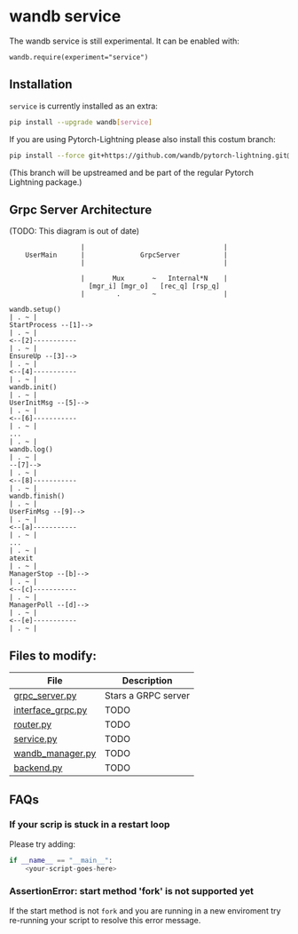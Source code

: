 # wandb service

The wandb service is still experimental. It can be enabled with:

```
wandb.require(experiment="service")
```

## Installation

`service` is currently installed as an extra:

```bash
pip install --upgrade wandb[service]
```

If you are using Pytorch-Lightning please also install this costum branch:

```bash
pip install --force git+https://github.com/wandb/pytorch-lightning.git@wandb-service-attach
```

(This branch will be upstreamed and be part of the regular Pytorch Lightning package.)

## Grpc Server Architecture

(TODO: This diagram is out of date)

```text
                  |                                   |
    UserMain      |              GrpcServer           |
                  |                                   |

                  |       Mux       ~   Internal*N    |
                    [mgr_i] [mgr_o]   [rec_q] [rsp_q]
                  |        .        ~                 |

wandb.setup()
| . ~ |
StartProcess --[1]-->
| . ~ |
<--[2]-----------
| . ~ |
EnsureUp --[3]-->
| . ~ |
<--[4]-----------
| . ~ |
wandb.init()
| . ~ |
UserInitMsg --[5]-->
| . ~ |
<--[6]-----------
| . ~ |
...
| . ~ |
wandb.log()
| . ~ |
--[7]-->
| . ~ |
<--[8]-----------
| . ~ |
wandb.finish()
| . ~ |
UserFinMsg --[9]-->
| . ~ |
<--[a]-----------
| . ~ |
...
| . ~ |
atexit
| . ~ |
ManagerStop --[b]-->
| . ~ |
<--[c]-----------
| . ~ |
ManagerPoll --[d]-->
| . ~ |
<--[e]-----------
| . ~ |
```

## Files to modify:

| File                                                                                                   | Description         |
| ------------------------------------------------------------------------------------------------------ | ------------------- |
| [grpc_server.py](https://github.com/wandb/client/blob/master/wandb/sdk/service/grpc_server.p)          | Stars a GRPC server |
| [interface_grpc.py](https://github.com/wandb/client/blob/master/wandb/sdk/interface/interface_grpc.py) | TODO                |
| [router.py](https://github.com/wandb/client/blob/master/wandb/sdk/interface/router.py)                 | TODO                |
| [service.py](https://github.com/wandb/client/blob/master/wandb/sdk/service/service.py)                 | TODO                |
| [wandb_manager.py](https://github.com/wandb/client/blob/master/wandb/sdk/wandb_manager.py)             | TODO                |
| [backend.py](https://github.com/wandb/client/blob/master/wandb/sdk/backend/backend.py)                 | TODO                |

## FAQs

### If your scrip is stuck in a restart loop

Please try adding:

```python
if __name__ == "__main__":
    <your-script-goes-here>
```

### AssertionError: start method 'fork' is not supported yet

If the start method is not `fork` and you are running in a new enviroment try re-running your script to resolve this error message.
